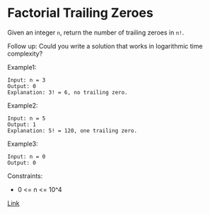 # Factorial Trailing Zeroes #

Given an integer `n`, return the number of trailing zeroes in `n!`.

Follow up: Could you write a solution that works in logarithmic time complexity?

Example1:
```
Input: n = 3
Output: 0
Explanation: 3! = 6, no trailing zero.
```

Example2:
```
Input: n = 5
Output: 1
Explanation: 5! = 120, one trailing zero.
```

Example3:
```
Input: n = 0
Output: 0
```
Constraints:

- 0 <= n <= 10^4

[Link](https://leetcode.com/problems/factorial-trailing-zeroes/submissions/)